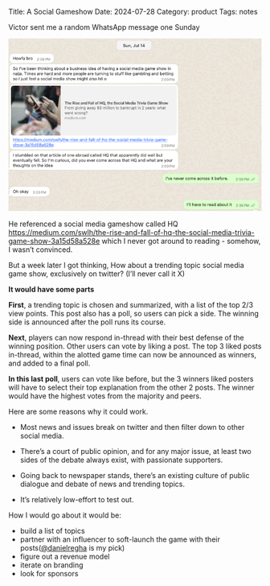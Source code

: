 Title: A Social Gameshow
Date: 2024-07-28
Category: product
Tags: notes

Victor sent me a random WhatsApp message one Sunday

![socialgameshow](../images/socialgameshow.png)

He referenced a social media gameshow called HQ <https://medium.com/swlh/the-rise-and-fall-of-hq-the-social-media-trivia-game-show-3a15d58a528e> which I never got around to reading - somehow, I wasn’t convinced.


But a week later I got thinking, How about a trending topic social media game show, exclusively on twitter? (I’ll never call it X)

__It would have some parts__

**First**, a trending topic is chosen and summarized, with a list of the top 2/3 view points. This post also has a poll, so users can pick a side.
The winning side is announced after the poll runs its course. 

**Next**, players can now respond in-thread with their best defense of the winning position. Other users can vote by liking a post. The top 3 liked posts in-thread, within the alotted game time can now be announced as winners, and added to a final poll.

**In this last poll**, users can vote like before, but the 3 winners liked posters will have to select their top explanation from the other 2 posts.
The winner would have the highest votes from the majority and peers.


Here are some reasons why it could work.

- Most news and issues break on twitter and then filter down to other social media.

- There’s a court of public opinion, and for any major issue, at least two sides of the debate always exist, with passionate supporters. 

- Going back to newspaper stands, there’s an existing culture of public dialogue and debate of news and trending topics.

- It’s relatively low-effort to test out.

How I would go about it would be: 
- build a list of topics
- partner with an influencer to soft-launch the game with their posts([@danielregha](https://x.com/DanielRegha) is my pick)
- figure out a revenue model
- iterate on branding
- look for sponsors
